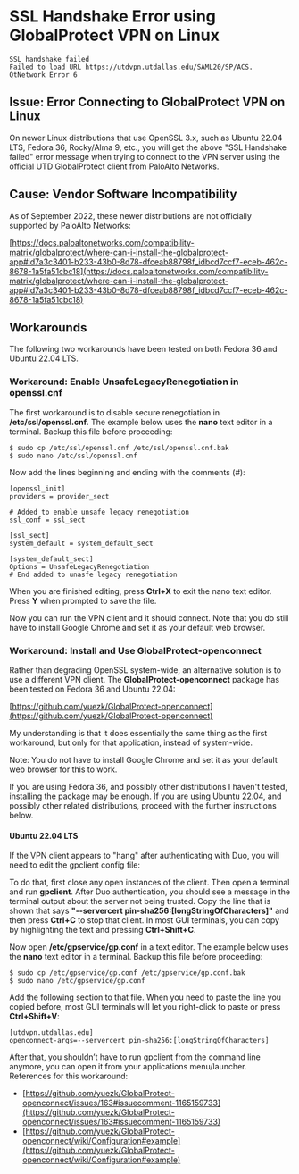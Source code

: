 # SSL Handshake Error using GlobalProtect VPN on Linux

```
SSL handshake failed
Failed to load URL https://utdvpn.utdallas.edu/SAML20/SP/ACS.
QtNetwork Error 6
```

## Issue: Error Connecting to GlobalProtect VPN on Linux

On newer Linux distributions that use OpenSSL 3.x, such as Ubuntu 22.04 LTS, Fedora 36, Rocky/Alma 9, etc., you will get the above "SSL Handshake failed" error message when trying to connect to the VPN server using the official UTD GlobalProtect client from PaloAlto Networks.

## Cause: Vendor Software Incompatibility

As of September 2022, these newer distributions are not officially supported by PaloAlto Networks:

[https://docs.paloaltonetworks.com/compatibility-matrix/globalprotect/where-can-i-install-the-globalprotect-app#id7a3c3401-b233-43b0-8d78-dfceab88798f_idbcd7ccf7-eceb-462c-8678-1a5fa51cbc18](https://docs.paloaltonetworks.com/compatibility-matrix/globalprotect/where-can-i-install-the-globalprotect-app#id7a3c3401-b233-43b0-8d78-dfceab88798f_idbcd7ccf7-eceb-462c-8678-1a5fa51cbc18)

## Workarounds

The following two workarounds have been tested on both Fedora 36 and Ubuntu 22.04 LTS.

### Workaround: Enable UnsafeLegacyRenegotiation in openssl.cnf

The first workaround is to disable secure renegotiation in **/etc/ssl/openssl.cnf**. The example below uses the **nano** text editor in a terminal. Backup this file before proceeding:

```console
$ sudo cp /etc/ssl/openssl.cnf /etc/ssl/openssl.cnf.bak
$ sudo nano /etc/ssl/openssl.cnf
```

Now add the lines beginning and ending with the comments (\#):

```console
[openssl_init]
providers = provider_sect

# Added to enable unsafe legacy renegotiation
ssl_conf = ssl_sect

[ssl_sect]
system_default = system_default_sect

[system_default_sect]
Options = UnsafeLegacyRenegotiation
# End added to unasfe legacy renegotiation
```

When you are finished editing, press **Ctrl+X** to exit the nano text editor. Press **Y** when prompted to save the file.

Now you can run the VPN client and it should connect. Note that you do still have to install Google Chrome and set it as your default web browser.

### Workaround: Install and Use GlobalProtect-openconnect

Rather than degrading OpenSSL system-wide, an alternative solution is to use a different VPN client. The **GlobalProtect-openconnect** package has been tested on Fedora 36 and Ubuntu 22.04:

[https://github.com/yuezk/GlobalProtect-openconnect](https://github.com/yuezk/GlobalProtect-openconnect)

My understanding is that it does essentially the same thing as the first workaround, but only for that application, instead of system-wide.

Note: You do not have to install Google Chrome and set it as your default web browser for this to work.

If you are using Fedora 36, and possibly other distributions I haven't tested, installing the package may be enough. If you are using Ubuntu 22.04, and possibly other related distributions, proceed with the further instructions below.

#### Ubuntu 22.04 LTS

If the VPN client appears to "hang" after authenticating with Duo, you will need to edit the gpclient config file:

To do that, first close any open instances of the client. Then open a terminal and run **gpclient**. After Duo authentication, you should see a message in the terminal output about the server not being trusted. Copy the line that is shown that says **"--servercert pin-sha256:[longStringOfCharacters]"** and then press **Ctrl+C** to stop that client. In most GUI terminals, you can copy by highlighting the text and pressing **Ctrl+Shift+C**.

Now open **/etc/gpservice/gp.conf** in a text editor. The example below uses the **nano** text editor in a terminal. Backup this file before proceeding:

```console
$ sudo cp /etc/gpservice/gp.conf /etc/gpservice/gp.conf.bak
$ sudo nano /etc/gpservice/gp.conf
```

Add the following section to that file. When you need to paste the line you copied before, most GUI terminals will let you right-click to paste or press **Ctrl+Shift+V**:

```console
[utdvpn.utdallas.edu]
openconnect-args=--servercert pin-sha256:[longStringOfCharacters]
```

After that, you shouldn’t have to run gpclient from the command line anymore, you can open it from your applications menu/launcher.
 
References for this workaround:
 
- [https://github.com/yuezk/GlobalProtect-openconnect/issues/163#issuecomment-1165159733](https://github.com/yuezk/GlobalProtect-openconnect/issues/163#issuecomment-1165159733)
- [https://github.com/yuezk/GlobalProtect-openconnect/wiki/Configuration#example](https://github.com/yuezk/GlobalProtect-openconnect/wiki/Configuration#example)